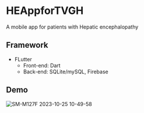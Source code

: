 # HEAppforTVGH

A mobile app for patients with Hepatic encephalopathy

## Framework
* FLutter
  * Front-end: Dart
  * Back-end: SQLite/mySQL, Firebase

## Demo
![SM-M127F 2023-10-25 10-49-58](https://github.com/tommyfufu/HEAppforTVGH/assets/101622170/aedb73ca-d88c-4f23-87ea-61520317de24)
